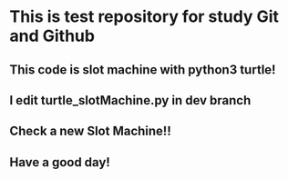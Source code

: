 # This is test repository for study Git and Github

## This code is slot machine with python3 turtle!

## I edit turtle_slotMachine.py in dev branch

## Check a new Slot Machine!!

## Have a good day!
